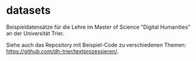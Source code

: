 # datasets

Beispieldatensätze für die Lehre im Master of Science "Digital Humanities" an der Universität Trier. 

Siehe auch das Repository mit Beispiel-Code zu verschiedenen Themen: https://github.com/dh-trier/textprozessieren/. 
